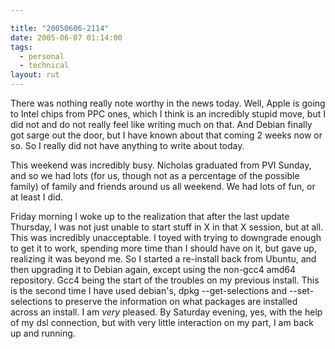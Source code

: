 ```yaml
---

title: "20050606-2114"
date: 2005-06-07 01:14:00
tags:
  - personal
  - technical
layout: rut
---
```


<p>There was nothing really note worthy in the news today.  Well,
Apple is going to Intel chips from PPC ones, which I think is an
incredibly stupid move, but I did not and do not really feel like
writing much on that.  And Debian finally got sarge out the door,
but I have known about that coming 2 weeks now or so.  So I really
did not have anything to write about today.</p>

<p>This weekend was incredibly busy.  Nicholas graduated from PVI
Sunday, and so we had lots (for us, though not as a percentage of
the possible family) of family and friends around us all weekend.
We had lots of fun, or at least I did.</p>

<p>Friday morning I woke up to the realization that after the last
update Thursday, I was not just unable to start stuff in X in that
X session, but at all.  This was incredibly unacceptable.  I toyed
with trying to downgrade enough to get it to work, spending more time
than I should have on it, but gave up, realizing it was beyond me.
So I started a re-install back from Ubuntu, and then upgrading it to
Debian again, except using the non-gcc4 amd64 repository.  Gcc4 being
the start of the troubles on my previous install.  This is the second
time I have used debian's, dpkg --get-selections and --set-selections
to preserve the information on what packages are installed across
an install.  I am <em>very</em> pleased.  By Saturday evening, yes,
with the help of my dsl connection, but with very little interaction
on my part, I am back up and running.</p>

